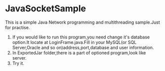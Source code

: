 # JavaSocketSample
This is a simple Java Network programming and multithreading sample.Just for practise.

1. If you would like to run this program,you need change it's database option.It locate at LoginFrame.java.Fill in your MySQL(or SQL Server,Oracle and so on)address,port,database and user information.
2. In ExportedJar folder,there is a part of optioned program,look like server.
3. Try it.